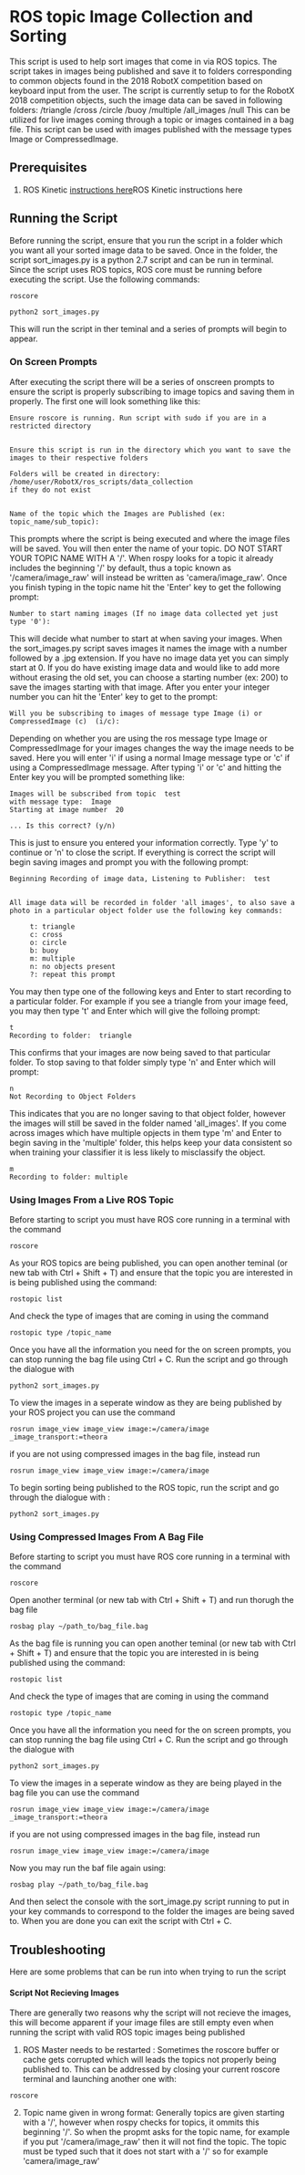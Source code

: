 # ROS topic Image Collection and Sorting

This script is used to help sort images that come in via ROS topics. The script takes in images being published and save it to folders corresponding to common objects found in the 2018 RobotX competition based on keyboard input from the user. The script is currently setup to for the RobotX 2018 competition objects, such the image data can be saved in following folders:
/triangle /cross /circle /buoy /multiple /all_images /null
This can be utilized for live images coming through a topic or images contained in a bag file. This script can be used with images published with the message types Image or CompressedImage.

## Prerequisites
1. ROS Kinetic [instructions here](https://github.com/riplaboratory/Kanaloa/blob/master/Tutorials/SoftwareInstallation/ROS/Kinetic/readme.md)ROS Kinetic instructions here

## Running the Script
Before running the script, ensure that you run the script in a folder which you want all your sorted image data to be saved.
Once in the folder, the script sort_images.py is a python 2.7 script and can be run in terminal. Since the script uses ROS topics, ROS core must be running before executing the script. 
Use the following commands:
```
roscore
```
```
python2 sort_images.py
```
This will run the script in ther teminal and a series of prompts will begin to appear.

### On Screen Prompts
After executing the script there will be a series of onscreen prompts to ensure the script is properly subscribing to image topics and saving them in properly. The first one will look something like this:
```
Ensure roscore is running. Run script with sudo if you are in a restricted directory


Ensure this script is run in the directory which you want to save the images to their respective folders

Folders will be created in directory: 
/home/user/RobotX/ros_scripts/data_collection  
if they do not exist


Name of the topic which the Images are Published (ex: topic_name/sub_topic): 
```
This prompts where the script is being executed and where the image files will be saved. You will then enter the name of your topic. DO NOT START YOUR TOPIC NAME WITH A '/'. When rospy looks for a topic it already includes the beginning '/' by default, thus a topic known as '/camera/image_raw' will instead be written as 'camera/image_raw'. Once you finish typing in the topic name hit the 'Enter' key to get the following prompt:
```
Number to start naming images (If no image data collected yet just type '0'): 
```
This will decide what number to start at when saving your images. When the sort_images.py script saves images it names the image with a number followed by a .jpg extension. If you have no image data yet you can simply start at 0. If you do have existing image data and would like to add more without erasing the old set, you can choose a starting number (ex: 200) to save the images starting with that image. After you enter your integer number you can hit the 'Enter' key to get to the prompt:
```
Will you be subscribing to images of message type Image (i) or CompressedImage (c)  (i/c):
```
Depending on whether you are using the ros message type Image or CompressedImage for your images changes the way the image needs to be saved. Here you will enter 'i' if using a normal Image message type or 'c' if using a CompressedImage message. After typing 'i' or 'c' and hitting the Enter key you will be prompted something like:
```
Images will be subscribed from topic  test 
with message type:  Image  
Starting at image number  20 

... Is this correct? (y/n)
```
This is just to ensure you entered your information correctly. Type 'y' to continue or 'n' to close the script. If everything is correct the script will begin saving images and prompt you with the following prompt:
```
Beginning Recording of image data, Listening to Publisher:  test 


All image data will be recorded in folder 'all images', to also save a photo in a particular object folder use the following key commands:

	 t: triangle 
	 c: cross 
	 o: circle 
	 b: buoy 
	 m: multiple
	 n: no objects present
	 ?: repeat this prompt

```
You may then type one of the following keys and Enter to start recording to a particular folder. For example if you see a triangle from your image feed, you may then type 't' and Enter which will give the folloing prompt:
```
t
Recording to folder:  triangle
```
This confirms that your images are now being saved to that particular folder. To stop saving to that folder simply type 'n' and Enter which will prompt:
```
n
Not Recording to Object Folders
```
This indicates that you are no longer saving to that object folder, however the images will still be saved in the folder named 'all_images'.
If you come across images which have multiple opjects in them type 'm' and Enter to begin saving in the 'multiple' folder, this helps keep your data consistent so when training your classifier it is less likely to misclassify the object. 
```
m
Recording to folder: multiple
```

### Using Images From a Live ROS Topic
Before starting to script you must have ROS core running in a terminal with the command
```
roscore
```
As your ROS topics are being published, you can open another teminal (or new tab with Ctrl + Shift + T) and ensure that the topic you are interested in is being published using the command:
```
rostopic list
```
And check the type of images that are coming in using the command
```
rostopic type /topic_name
```
Once you have all the information you need for the on screen prompts, you can stop running the bag file using Ctrl + C. Run the script and go through the dialogue with 
```
python2 sort_images.py
```
To view the images in a seperate window as they are being published by your ROS project you can use the command
```
rosrun image_view image_view image:=/camera/image _image_transport:=theora
```
if you are not using compressed images in the bag file, instead run 
```
rosrun image_view image_view image:=/camera/image
```
To begin sorting being published to the ROS topic, run the script and go through the dialogue with :
```
python2 sort_images.py
```


### Using Compressed Images From A Bag File 
Before starting to script you must have ROS core running in a terminal with the command
```
roscore
```
Open another terminal (or new tab with Ctrl + Shift + T) and run thorugh the bag file
```
rosbag play ~/path_to/bag_file.bag
```
As the bag file is running you can open another teminal (or new tab with Ctrl + Shift + T) and ensure that the topic you are interested in is being published using the command:
```
rostopic list
```
And check the type of images that are coming in using the command
```
rostopic type /topic_name
```
Once you have all the information you need for the on screen prompts, you can stop running the bag file using Ctrl + C. Run the script and go through the dialogue with 
```
python2 sort_images.py
```
To view the images in a seperate window as they are being played in the bag file you can use the command
```
rosrun image_view image_view image:=/camera/image _image_transport:=theora
```
if you are not using compressed images in the bag file, instead run 
```
rosrun image_view image_view image:=/camera/image
```
Now you may run the baf file again using:
```
rosbag play ~/path_to/bag_file.bag
```
And then select the console with the sort_image.py script running to put in your key commands to correspond to the folder the images are being saved to. When you are done you can exit the script with Ctrl + C.

## Troubleshooting
Here are some problems that can be run into when trying to run the script

#### Script Not Recieving Images
There are generally two reasons why the script will not recieve the images, this will become apparent if your image files are still empty even when running the script with valid ROS topic images being published
1. ROS Master needs to be restarted : Sometimes the roscore buffer or cache gets corrupted which will leads the topics not properly being published to. This can be addressed by closing your current roscore terminal and launching another one with:
```
roscore
``` 
2. Topic name given in wrong format: Generally topics are given starting with a '/', however when rospy checks for topics, it ommits this beginning '/'. So when the propmt asks for the topic name, for example if you put '/camera/image_raw' then it will not find the topic. The topic must be typed such that it does not start with a '/' so for example 'camera/image_raw'